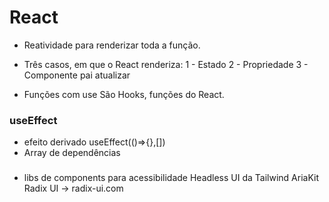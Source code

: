 # React
- Reatividade para renderizar toda a função.
- Três casos, em que o React renderiza:
1 - Estado
2 - Propriedade
3 - Componente pai atualizar

- Funções com use São Hooks, funções do React.

### useEffect
- efeito derivado
useEffect(()=>{},[])
- Array de dependências

###
- libs de components para acessibilidade
Headless UI da Tailwind
AriaKit
Radix UI -> radix-ui.com
